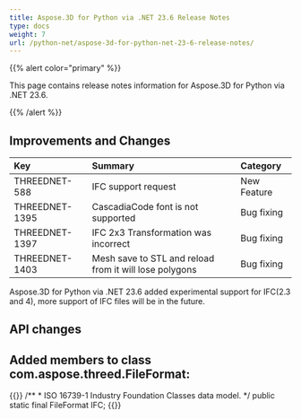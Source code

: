```yaml
---
title: Aspose.3D for Python via .NET 23.6 Release Notes
type: docs
weight: 7
url: /python-net/aspose-3d-for-python-net-23-6-release-notes/
---
```


{{% alert color="primary" %}}

This page contains release notes information for Aspose.3D for Python via .NET 23.6.

{{% /alert %}}
## **Improvements and Changes**

|**Key**|**Summary**|**Category**|
| :- | :- | :- |
| THREEDNET-588 | IFC support request | New Feature |
| THREEDNET-1395 | CascadiaCode font is not supported | Bug fixing |
| THREEDNET-1397 | IFC 2x3 Transformation was incorrect | Bug fixing |
| THREEDNET-1403 | Mesh save to STL and reload from it will lose polygons | Bug fixing |


Aspose.3D for Python via .NET 23.6 added experimental support for IFC(2.3 and 4), more support of IFC files will be in the future.

## API changes ##

## Added members to class **com.aspose.threed.FileFormat**:

{{<highlight java>}}
    /**
     * ISO 16739-1 Industry Foundation Classes data model.
     */
    public static final FileFormat IFC;
{{</highlight>}}
